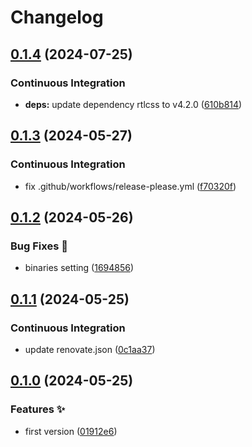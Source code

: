 # Changelog

## [0.1.4](https://github.com/hbstack/node-packages/compare/node-packages-v0.1.3...node-packages-v0.1.4) (2024-07-25)


### Continuous Integration

* **deps:** update dependency rtlcss to v4.2.0 ([610b814](https://github.com/hbstack/node-packages/commit/610b8144fe01793d7313074b656fd073eeb1fb18))

## [0.1.3](https://github.com/hbstack/node-packages/compare/node-packages-v0.1.2...node-packages-v0.1.3) (2024-05-27)


### Continuous Integration

* fix .github/workflows/release-please.yml ([f70320f](https://github.com/hbstack/node-packages/commit/f70320f3a36bf2189c0eb12d4f2d2f1246d05cdc))

## [0.1.2](https://github.com/hbstack/node-packages/compare/node-packages-v0.1.1...node-packages-v0.1.2) (2024-05-26)


### Bug Fixes 🐞

* binaries setting ([1694856](https://github.com/hbstack/node-packages/commit/1694856fe0a22ea79fdffce50e1724d5f089079c))

## [0.1.1](https://github.com/hbstack/node-packages/compare/node-packages/v0.1.0...node-packages-v0.1.1) (2024-05-25)


### Continuous Integration

* update renovate.json ([0c1aa37](https://github.com/hbstack/node-packages/commit/0c1aa370d67fdaba65edbc80119b4a5478f35c3e))

## [0.1.0](https://github.com/hbstack/node-packages/compare/node-packages-v0.0.1...node-packages/v0.1.0) (2024-05-25)


### Features ✨

* first version ([01912e6](https://github.com/hbstack/node-packages/commit/01912e63ae915c91744a783988f29a07121e5af6))
